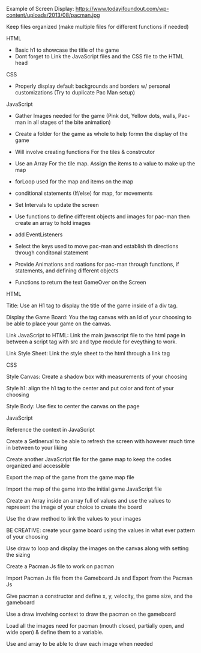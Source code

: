  Example of Screen Display: https://www.todayifoundout.com/wp-content/uploads/2013/08/pacman.jpg


Keep files organized (make multiple files for different functions if needed)



HTML 

-	Basic  h1 to showcase the title of the game
- Dont forget to Link the JavaScript files and the CSS file to the HTML head




CSS

-	Properly display default backgrounds and borders w/ personal customizations (Try to duplicate Pac Man setup)






JavaScript

- Gather Images needed for the game (Pink dot, Yellow dots, walls, Pac-man in all stages of the bite animation)

- Create a folder for the game as whole to help formn the display of the game

- Will involve creating functions For the  tiles & constrcutor

- Use an Array For the tile map. Assign the items to a value to make up the map 

-  forLoop used for the map and items on the map

- conditional statements (If/else) for map, for movements

- Set Intervals to update the screen

- Use functions to define different objects and images for pac-man then create an array to hold images

- add EventListeners

- Select the keys used to move pac-man and establish th directions through conditonal statement


- Provide Animations and roations for pac-man through functions, if statements, and defining different objects 

- Functions to return the text GameOver on the Screen 



HTML

Title: Use an H1 tag to display the title of the game inside of a div tag.

Display the Game Board: You the tag canvas with an Id of your choosing to be able to place your game on the canvas.

Link JavaScript to HTML: Link the main javascript file to the html page in between a script tag with src and type module for eveything to work.

Link Style Sheet: Link the style sheet to the html through a link tag


CSS

Style Canvas: Create a shadow box with measurements of your choosing

Style h1: align the h1 tag to the center and put color and font of your choosing

Style Body: Use flex to center the canvas on the page


JavaScript

Reference the context in JavaScript

Create a SetInerval to be able to refresh the screen with however much time in between to your liking

Create another JavaScript file for the game map to keep the codes organized and accessible

Export the map of the game from the game map file 

Import the map of the game into the initial game JavaScript file

Create an Array inside an array full of values and use the values to represent the image of your choice to create the board

Use the draw method to link the values to your images

BE CREATIVE: create your game board using the values in what ever pattern of your choosing

Use draw to loop and display the images on the canvas along with setting the sizing

Create a  Pacman Js file to work on pacman

Import Pacman Js file from the Gameboard Js and Export from the Pacman Js

Give pacman a constructor and define x, y, velocity, the game size, and the gameboard

Use a draw involving context to draw the pacman on the gameboard

Load all the images need for pacman (mouth closed, partially open, and wide open) & define them to a variable.

Use and array to be able to draw each image when needed